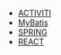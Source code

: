 * [ACTIVITI](frame/activiti/activiti.md)
* [MyBatis](frame/mybatis/MyBatis.md)
* [SPRING](frame/spring/Spring.md)
* [REACT](frame/study-react/README.md)
